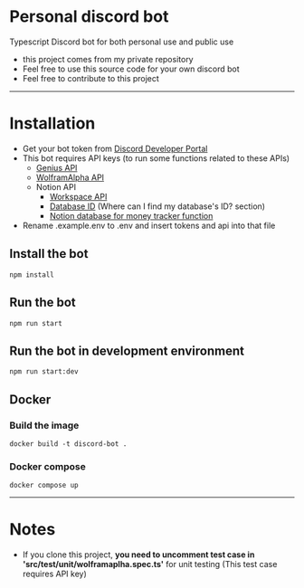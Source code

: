 # Personal discord bot
Typescript Discord bot for both personal use and public use
- this project comes from my private repository
- Feel free to use this source code for your own discord bot
- Feel free to contribute to this project
---
# Installation
- Get your bot token from [Discord Developer Portal](https://discord.com/developers/applications)
- This bot requires API keys (to run some functions related to these APIs)
  - [Genius API](https://genius.com/api-clients)
  - [WolframAlpha API](https://developer.wolframalpha.com/portal/myapps/)
  - Notion API
    - [Workspace API](https://www.notion.so/my-integrations)
    - [Database ID](https://developers.notion.com/docs/working-with-databases) (Where can I find my database's ID? section)
    - [Notion database for money tracker function](./src/documents/notion_money_tracker.md)
- Rename .example.env to .env and insert tokens and api into that file
## Install the bot
```
npm install
```
## Run the bot
```
npm run start
```
## Run the bot in development environment
```
npm run start:dev
```
## Docker
### Build the image
```
docker build -t discord-bot .
```
### Docker compose
```
docker compose up
```

---
# Notes
- If you clone this project, **you need to uncomment test case in 'src/test/unit/wolframaplha.spec.ts'** for unit testing (This test case requires API key)